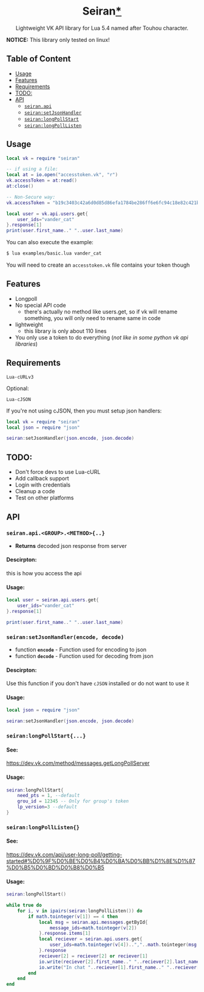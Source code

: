 <h1 align="center">Seiran<a href="https://en.touhouwiki.net/wiki/Seiran">*</a></h1>
<p align="center">Lightweight VK API library for Lua 5.4 named after Touhou character.</p>

**NOTICE:** This library only tested on linux! 
## Table of Content
- [Usage](#usage)
- [Features](#features)
- [Requirements](#requirements)
- [TODO:](#todo)
- [API](#api)
    - [`seiran.api`](#seiranapigroupmethod)
    - [`seiran:setJsonHandler`](#seiransetjsonhandlerencode-decode)
    - [`seiran:longPollStart`](#seiranlongpollstart)
    - [`seiran:longPollListen`](#seiranlongpolllisten)

## Usage
```lua
local vk = require "seiran"

-- if using a file:
local at = io.open("accesstoken.vk", "r")
vk.accessToken = at:read()
at:close()

-- Non-Secure way:
vk.accessToken = "b19c3403c42a6d0d85d86efa1784be286ff6e6fc94c18e82c421b906cc33aeea"

local user = vk.api.users.get{
    user_ids="vander_cat"
}.response[1]
print(user.first_name.." "..user.last_name)
```
You can also execute the example:
```sh
$ lua examples/basic.lua vander_cat
```
You will need to create an `accesstoken.vk` file contains your token though

## Features
- Longpoll
- No special API code
    - there's actually no method like users.get, so if vk will rename something, you will only need to rename same in code
- lightweight
    - this library is only about 110 lines
- You only use a token to do everything (_not like in some python vk api libraries_)

## Requirements
```
Lua-cURLv3
```
Optional:
```
Lua-cJSON
```
If you're not using cJSON, then you must setup json handlers:
```lua
local vk = require "seiran"
local json = require "json"

seiran:setJsonHandler(json.encode, json.decode)
```

## TODO:
- Don't force devs to use Lua-cURL
- Add callback support
- Login with credentials
- Cleanup a code
- Test on other platforms

## API
### `seiran.api.<GROUP>.<METHOD>{..}`
- **Returns** decoded json response from server
#### Descirpton:
this is how you access the api
#### Usage:
```lua
local user = seiran.api.users.get{
    user_ids="vander_cat"
}.response[1]

print(user.first_name.." "..user.last_name)
```

### `seiran:setJsonHandler(encode, decode)`
- function **`encode`** - Function used for encoding to json
- function **`decode`** - Function used for decoding from json
#### Descirpton:
Use this function if you don't have `cJSON` installed or do not want to use it
#### Usage:
```lua
local json = require "json"

seiran:setJsonHandler(json.encode, json.decode)
```

### `seiran:longPollStart{...}`
#### See: 
https://dev.vk.com/method/messages.getLongPollServer
#### Usage:
```lua
seiran:longPollStart{
    need_pts = 1, --default
    grou_id = 12345 -- Only for group's token
    lp_version=3 --default
}
```

### `seiran:longPollListen{}`
#### See: 
https://dev.vk.com/api/user-long-poll/getting-started#%D0%9F%D0%BE%D0%B4%D0%BA%D0%BB%D1%8E%D1%87%D0%B5%D0%BD%D0%B8%D0%B5
#### Usage:
```lua
seiran:longPollStart()

while true do
    for i, v in ipairs(seiran:longPollListen()) do
        if math.tointeger(v[1]) == 4 then
            local msg = seiran.api.messages.getById{
                message_ids=math.tointeger(v[2])
            }.response.items[1]
            local reciever = seiran.api.users.get{
                user_ids=math.tointeger(v[4])..","..math.tointeger(msg.from_id)
            }.response
            reciever[2] = reciever[2] or reciever[1]
            io.write(reciever[2].first_name.." "..reciever[2].last_name.." ( ID:"..math.tointeger(reciever[2].id)..") Wrote message \""..msg.text.."\" ")
            io.write("In chat "..reciever[1].first_name.." "..reciever[1].last_name.." ( ID:"..math.tointeger(reciever[1].id)..")\n")
        end
    end
end
```